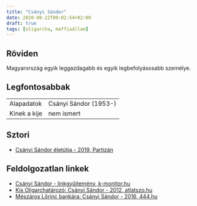 ```yaml
---
title: "Csányi Sándor"
date: 2020-08-22T00:02:54+02:00
draft: true
tags: [oligarcha, maffiaállam]
---
```


## Röviden

Magyarország egyik leggazdagabb és egyik legbefolyásosabb személye.

## Legfontosabbak

|                           |                                                                    |
| :---                      | :----                                                              |
| Alapadatok                | Csányi Sándor (1953-)                                              |
| Kinek a kije              | nem ismert                                                         |

## Sztori

- [Csányi Sándor életútja - 2019, Partizán](https://www.youtube.com/watch?v=pG7IR3sMrNU)

## Feldolgozatlan linkek

- [Csányi Sándor - linkgyűjtemény, k-monitor.hu](https://adatbazis.k-monitor.hu/adatbazis/cimkek/csanyi-sandor)
- [Kis Oligarchatározó: Csányi Sándor - 2012, atlatszo.hu](https://atlatszo.hu/2012/12/03/kis-oligarchatarozo-csanyi-sandor/)
- [Mészáros Lőrinc bankára: Csányi Sándor - 2016, 444.hu](https://444.hu/2016/05/25/meszaros-lorinc-bankara-csanyi-sandor)
